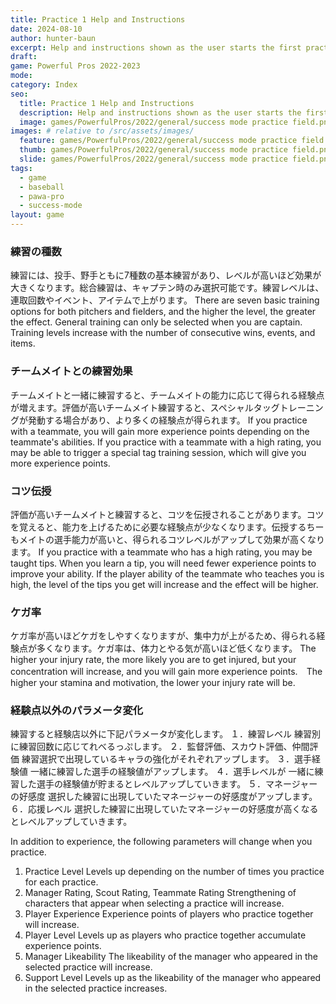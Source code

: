 ```yaml
---
title: Practice 1 Help and Instructions
date: 2024-08-10
author: hunter-baun
excerpt: Help and instructions shown as the user starts the first practice
draft: 
game: Powerful Pros 2022-2023
mode: 
category: Index
seo:
  title: Practice 1 Help and Instructions
  description: Help and instructions shown as the user starts the first practice
  image: games/PowerfulPros/2022/general/success mode practice field.png
images: # relative to /src/assets/images/
  feature: games/PowerfulPros/2022/general/success mode practice field.png
  thumb: games/PowerfulPros/2022/general/success mode practice field.png
  slide: games/PowerfulPros/2022/general/success mode practice field.png
tags:
  - game
  - baseball
  - pawa-pro
  - success-mode
layout: game
---
```

### 練習の種数

練習には、投手、野手ともに7種数の基本練習があり、レベルが高いほど効果が大きくなります。総合練習は、キャプテン時のみ選択可能です。練習レベルは、連取回数やイベント、アイテムで上がります。
There are seven basic training options for both pitchers and fielders, and the higher the level, the greater the effect. General training can only be selected when you are captain. Training levels increase with the number of consecutive wins, events, and items.

### チームメイトとの練習効果

チームメイトと一緒に練習すると、チームメイトの能力に応じて得られる経験点が増えます。評価が高いチームメイト練習すると、スペシャルタッグトレーニングが発動する場合があり、より多くの経験点が得られます。
If you practice with a teammate, you will gain more experience points depending on the teammate's abilities. If you practice with a teammate with a high rating, you may be able to trigger a special tag training session, which will give you more experience points.

### コツ伝授

評価が高いチームメイトと練習すると、コツを伝授されることがあります。コツを覚えると、能力を上げるために必要な経験点が少なくなります。伝授するちーもメイトの選手能力が高いと、得られるコツレベルがアップして効果が高くなります。
If you practice with a teammate who has a high rating, you may be taught tips. When you learn a tip, you will need fewer experience points to improve your ability. If the player ability of the teammate who teaches you is high, the level of the tips you get will increase and the effect will be higher.

### ケガ率

ケガ率が高いほどケガをしやすくなりますが、集中力が上がるため、得られる経験点が多くなります。ケガ率は、体力とやる気が高いほど低くなります。
The higher your injury rate, the more likely you are to get injured, but your concentration will increase, and you will gain more experience points.　The higher your stamina and motivation, the lower your injury rate will be.

### 経験点以外のパラメータ変化

練習すると経験店以外に下記パラメータが変化します。
１．練習レベル
  練習別に練習回数に応じてれべるっぷします。
２．監督評価、スカウト評価、仲間評価
  練習選択で出現しているキャラの強化がそれぞれアップします。
３．選手経験値
  一緒に練習した選手の経験値がアップします。
４．選手レベルが
  一緒に練習した選手の経験値が貯まるとレベルアップしていきます。
５．マネージャーの好感度
  選択した練習に出現していたマネージャーの好感度がアップします。
６．応援レベル
  選択した練習に出現していたマネージャーの好感度が高くなるとレベルアップしていきます。

In addition to experience, the following parameters will change when you practice.
1. Practice Level
Levels up depending on the number of times you practice for each practice.
2. Manager Rating, Scout Rating, Teammate Rating
Strengthening of characters that appear when selecting a practice will increase.
3. Player Experience
Experience points of players who practice together will increase.
4. Player Level
Levels up as players who practice together accumulate experience points.
5. Manager Likeability
The likeability of the manager who appeared in the selected practice will increase.
6. Support Level
Levels up as the likeability of the manager who appeared in the selected practice increases.